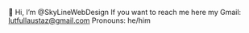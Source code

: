 👋 Hi, I’m @SkyLineWebDesign
If you want to reach me here my Gmail: lutfullaustaz@gmail.com
Pronouns: he/him
